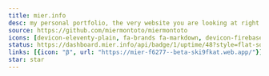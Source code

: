 ```yaml
---
title: mier.info
desc: my personal portfolio, the very website you are looking at right now.
source: https://github.com/miermontoto/miermontoto
icons: [devicon-eleventy-plain, fa-brands fa-markdown, devicon-firebase-plain, devicon-sass-original]
status: https://dashboard.mier.info/api/badge/1/uptime/48?style=flat-square
links: [{icon: "β", url: "https://mier-f6277--beta-ski9fkat.web.app/"}]
star: star
---
```


